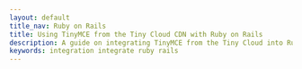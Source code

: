 ```yaml
---
layout: default
title_nav: Ruby on Rails
title: Using TinyMCE from the Tiny Cloud CDN with Ruby on Rails
description: A guide on integrating TinyMCE from the Tiny Cloud into Ruby on Rails.
keywords: integration integrate ruby rails
---
```



